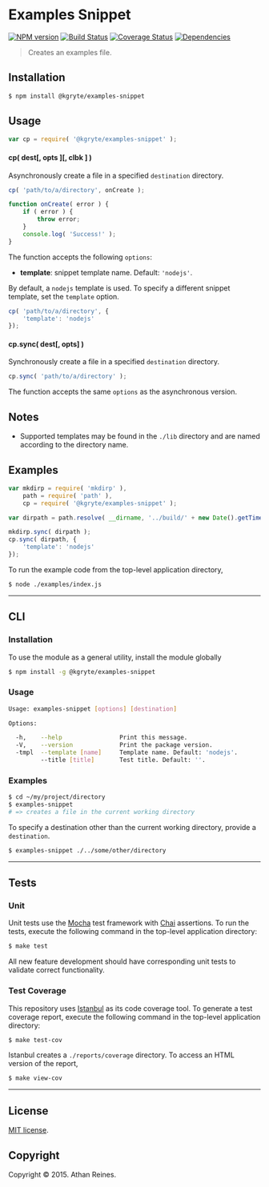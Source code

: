 Examples Snippet
===
[![NPM version][npm-image]][npm-url] [![Build Status][travis-image]][travis-url] [![Coverage Status][codecov-image]][codecov-url] [![Dependencies][dependencies-image]][dependencies-url]

> Creates an examples file.


## Installation

``` bash
$ npm install @kgryte/examples-snippet
```


## Usage

``` javascript
var cp = require( '@kgryte/examples-snippet' );
```

#### cp( dest[, opts ][, clbk ] )

Asynchronously create a file in a specified `destination` directory.

``` javascript
cp( 'path/to/a/directory', onCreate );

function onCreate( error ) {
	if ( error ) {
		throw error;
	}
	console.log( 'Success!' );
}
```

The function accepts the following `options`:
*	__template__: snippet template name. Default: `'nodejs'`.

By default, a `nodejs` template is used. To specify a different snippet template, set the `template` option.

``` javascript
cp( 'path/to/a/directory', {
	'template': 'nodejs'
});
```



#### cp.sync( dest[, opts] )

Synchronously create a file in a specified `destination` directory.

``` javascript
cp.sync( 'path/to/a/directory' );
```

The function accepts the same `options` as the asynchronous version.


## Notes

* 	Supported templates may be found in the `./lib` directory and are named according to the directory name.


## Examples

``` javascript
var mkdirp = require( 'mkdirp' ),
	path = require( 'path' ),
	cp = require( '@kgryte/examples-snippet' );

var dirpath = path.resolve( __dirname, '../build/' + new Date().getTime() );

mkdirp.sync( dirpath );
cp.sync( dirpath, {
	'template': 'nodejs'
});
```

To run the example code from the top-level application directory,

``` bash
$ node ./examples/index.js
```

---
## CLI


### Installation

To use the module as a general utility, install the module globally

``` bash
$ npm install -g @kgryte/examples-snippet
```


### Usage

``` bash
Usage: examples-snippet [options] [destination]

Options:

  -h,    --help                Print this message.
  -V,    --version             Print the package version.
  -tmpl  --template [name]     Template name. Default: 'nodejs'.
         --title [title]       Test title. Default: ''.
```


### Examples

``` bash
$ cd ~/my/project/directory
$ examples-snippet
# => creates a file in the current working directory
```

To specify a destination other than the current working directory, provide a `destination`.

``` bash
$ examples-snippet ./../some/other/directory
```



---
## Tests

### Unit

Unit tests use the [Mocha](http://mochajs.org/) test framework with [Chai](http://chaijs.com) assertions. To run the tests, execute the following command in the top-level application directory:

``` bash
$ make test
```

All new feature development should have corresponding unit tests to validate correct functionality.


### Test Coverage

This repository uses [Istanbul](https://github.com/gotwarlost/istanbul) as its code coverage tool. To generate a test coverage report, execute the following command in the top-level application directory:

``` bash
$ make test-cov
```

Istanbul creates a `./reports/coverage` directory. To access an HTML version of the report,

``` bash
$ make view-cov
```


---
## License

[MIT license](http://opensource.org/licenses/MIT).


## Copyright

Copyright &copy; 2015. Athan Reines.


[npm-image]: http://img.shields.io/npm/v/@kgryte/examples-snippet.svg
[npm-url]: https://npmjs.org/package/@kgryte/examples-snippet

[travis-image]: http://img.shields.io/travis/kgryte/examples-snippet/master.svg
[travis-url]: https://travis-ci.org/kgryte/examples-snippet

[codecov-image]: https://img.shields.io/codecov/c/github/kgryte/examples-snippet/master.svg
[codecov-url]: https://codecov.io/github/kgryte/examples-snippet?branch=master

[dependencies-image]: http://img.shields.io/david/kgryte/examples-snippet.svg
[dependencies-url]: https://david-dm.org/kgryte/examples-snippet

[dev-dependencies-image]: http://img.shields.io/david/dev/kgryte/examples-snippet.svg
[dev-dependencies-url]: https://david-dm.org/dev/kgryte/examples-snippet

[github-issues-image]: http://img.shields.io/github/issues/kgryte/examples-snippet.svg
[github-issues-url]: https://github.com/kgryte/examples-snippet/issues
